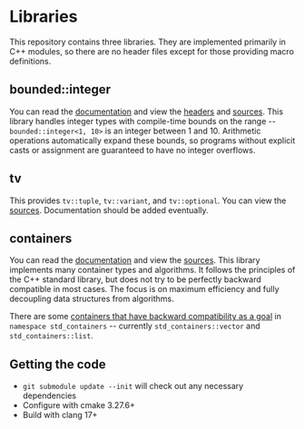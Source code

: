 # Libraries

This repository contains three libraries. They are implemented primarily in C++ modules, so there are no header files except for those providing macro definitions.

## bounded::integer

You can read the [documentation](bounded-readme.md) and view the [headers](include/bounded) and [sources](source/bounded). This library handles integer types with compile-time bounds on the range -- `bounded::integer<1, 10>` is an integer between 1 and 10. Arithmetic operations automatically expand these bounds, so programs without explicit casts or assignment are guaranteed to have no integer overflows.

## tv

This provides `tv::tuple`, `tv::variant`, and `tv::optional`. You can view the [sources](source/tv). Documentation should be added eventually.

## containers

You can read the [documentation](containers-readme.md) and view the [sources](source/containers). This library implements many container types and algorithms. It follows the principles of the C++ standard library, but does not try to be perfectly backward compatible in most cases. The focus is on maximum efficiency and fully decoupling data structures from algorithms.

There are some [containers that have backward compatibility as a goal](source/containers/std/) in `namespace std_containers` -- currently `std_containers::vector` and `std_containers::list`.

## Getting the code

* `git submodule update --init` will check out any necessary dependencies
* Configure with cmake 3.27.6+
* Build with clang 17+